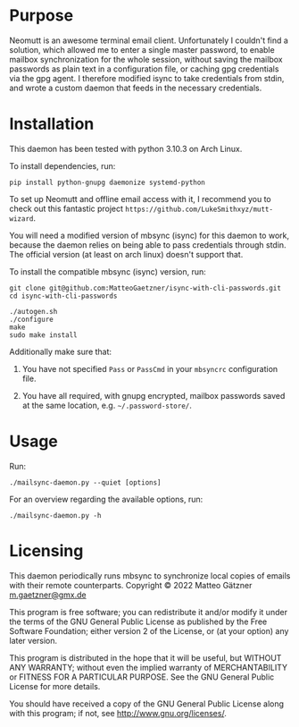 # Purpose

Neomutt is an awesome terminal email client.
Unfortunately I couldn't find a solution, which allowed me to enter a single
master password, to enable mailbox synchronization for the whole session, without
saving the mailbox passwords as plain text in a configuration file, or caching
gpg credentials via the gpg agent.
I therefore modified isync to take credentials from stdin, and wrote a custom daemon
that feeds in the necessary credentials.

# Installation

This daemon has been tested with python 3.10.3 on Arch Linux.

To install dependencies, run:

```
pip install python-gnupg daemonize systemd-python
```

To set up Neomutt and offline email access with it, I recommend
you to check out this fantastic project `https://github.com/LukeSmithxyz/mutt-wizard`.

You will need a modified version of mbsync (isync) for this daemon to work, because
the daemon relies on being able to pass credentials through stdin.
The official version (at least on arch linux) doesn't support that.

To install the compatible mbsync (isync) version, run:

```
git clone git@github.com:MatteoGaetzner/isync-with-cli-passwords.git
cd isync-with-cli-passwords

./autogen.sh 
./configure
make
sudo make install
```

Additionally make sure that:

1. You have not specified `Pass` or `PassCmd` in your `mbsyncrc` configuration file.

2. You have all required, with gnupg encrypted, mailbox passwords saved
at the same location, e.g. `~/.password-store/`.

# Usage

Run:

```
./mailsync-daemon.py --quiet [options]
```

For an overview regarding the available options, run:

```
./mailsync-daemon.py -h
```

# Licensing

This daemon periodically runs mbsync to synchronize local copies of emails with their remote counterparts.
Copyright © 2022 Matteo Gätzner <m.gaetzner@gmx.de>

This program is free software; you can redistribute it and/or modify
it under the terms of the GNU General Public License as published by
the Free Software Foundation; either version 2 of the License, or
(at your option) any later version.

This program is distributed in the hope that it will be useful,
but WITHOUT ANY WARRANTY; without even the implied warranty of
MERCHANTABILITY or FITNESS FOR A PARTICULAR PURPOSE. See the
GNU General Public License for more details.

You should have received a copy of the GNU General Public License
along with this program; if not, see <http://www.gnu.org/licenses/>.

